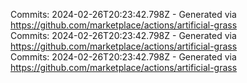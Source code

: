 Commits: 2024-02-26T20:23:42.798Z - Generated via https://github.com/marketplace/actions/artificial-grass
<br>
Commits: 2024-02-26T20:23:42.798Z - Generated via https://github.com/marketplace/actions/artificial-grass
<br>
Commits: 2024-02-26T20:23:42.798Z - Generated via https://github.com/marketplace/actions/artificial-grass
<br>
